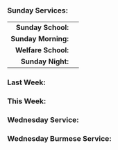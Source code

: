 ### Sunday Services:
| | |
| --:|:-- |
| **Sunday School:**  |  |
| **Sunday Morning:** |  |
| **Welfare School:** |  |
| **Sunday Night:**   |  |
### Last Week: 

### This Week:

### Wednesday Service:

### Wednesday Burmese Service:
